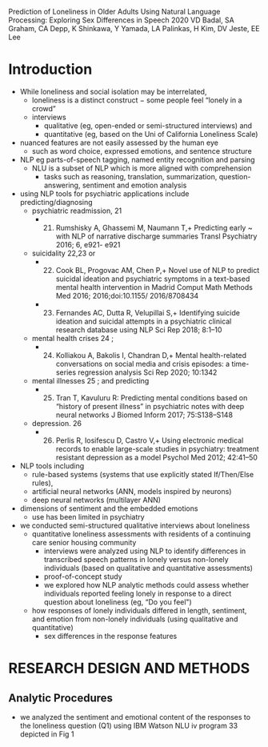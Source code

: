 Prediction of Loneliness in Older Adults Using Natural Language Processing:
  Exploring Sex Differences in Speech
2020
VD Badal, SA Graham, CA Depp, K Shinkawa, Y Yamada, LA Palinkas, H Kim,
  DV Jeste, EE Lee

# Introduction

* While loneliness and social isolation may be interrelated,
  * loneliness is a distinct construct − some people feel “lonely in a crowd”
  * interviews
    * qualitative (eg, open-ended or semi-structured interviews) and
    * quantitative (eg, based on the Uni of California Loneliness Scale)
* nuanced features are not easily assessed by the human eye
  * such as word choice, expressed emotions, and sentence structure
* NLP eg parts-of-speech tagging, named entity recognition and parsing
  * NLU is a subset of NLP which is more aligned with comprehension
    * tasks such as reasoning, translation, summarization, question-answering,
      sentiment and emotion analysis
* using NLP tools for psychiatric applications include predicting/diagnosing
  * psychiatric readmission, 21
    * 21. Rumshisky A, Ghassemi M, Naumann T,+
      Predicting early ~ with NLP of narrative discharge summaries
      Transl Psychiatry 2016; 6, e921- e921
  * suicidality 22,23 or
    * 22. Cook BL, Progovac AM, Chen P,+
      Novel use of NLP to predict suicidal ideation and psychiatric symptoms in
      a text-based mental health intervention in Madrid
      Comput Math Methods Med 2016; 2016;doi:10.1155/ 2016/8708434
    * 23. Fernandes AC, Dutta R, Velupillai S,+
      Identifying suicide ideation and suicidal attempts in a psychiatric
      clinical research database using NLP
      Sci Rep 2018; 8:1–10
  * mental health crises 24 ;
    * 24. Kolliakou A, Bakolis I, Chandran D,+
      Mental health-related conversations on social media and crisis episodes: a
      time-series regression analysis
      Sci Rep 2020; 10:1342
  * mental illnesses 25 ; and predicting
    * 25. Tran T, Kavuluru R:
      Predicting mental conditions based on “history of present illness” in
      psychiatric notes with deep neural networks
      J Biomed Inform 2017; 75:S138–S148
  * depression. 26
    * 26. Perlis R, Iosifescu D, Castro V,+
      Using electronic medical records to enable large-scale studies in
      psychiatry: treatment resistant depression as a model
      Psychol Med 2012; 42:41–50
* NLP tools including
  * rule-based systems (systems that use explicitly stated If/Then/Else rules),
  * artificial neural networks (ANN, models inspired by neurons)
  * deep neural networks (multilayer ANN)
* dimensions of sentiment and the embedded emotions
  * use has been limited in psychiatry
* we conducted semi-structured qualitative interviews about loneliness
  * quantitative loneliness assessments
    with residents of a continuing care senior housing community
    * interviews were analyzed using NLP to identify differences in transcribed
      speech patterns in lonely versus non-lonely individuals (based on
      qualitative and quantitative assessments)
    * proof-of-concept study
    * we explored how NLP analytic methods could assess whether individuals
      reported feeling lonely in response to a direct question about loneliness
      (eg, “Do you feel")
  * how responses of lonely individuals differed in length, sentiment, and
    emotion from non-lonely individuals (using qualitative and quantitative)
    * sex differences in the response features

# RESEARCH DESIGN AND METHODS

## Analytic Procedures

* we analyzed the sentiment and emotional content of the responses to the
  loneliness question (Q1) using IBM Watson NLU iv program 33 depicted in Fig 1
